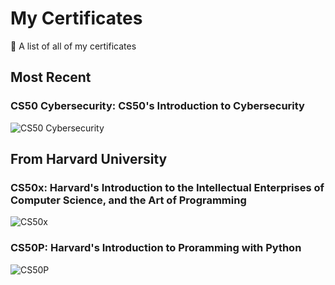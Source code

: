 # My Certificates
📔 A list of all of my certificates

## Most Recent
### CS50 Cybersecurity: CS50's Introduction to Cybersecurity
![CS50 Cybersecurity](https://github.com/user-attachments/assets/00fade2d-8847-46d7-a874-714141b99ce9)

## From Harvard University
### CS50x: Harvard's Introduction to the Intellectual Enterprises of Computer Science, and the Art of Programming
![CS50x](https://github.com/user-attachments/assets/257df617-9276-4ea4-9346-e0c0095f1d50)

### CS50P: Harvard's Introduction to Proramming with Python
![CS50P](https://github.com/user-attachments/assets/c046410c-02db-4b49-a798-23f2783e3e07)
